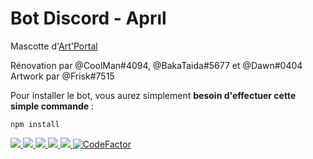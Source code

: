 # Bot Discord - Aprıl
Mascotte d'[Art'Portal](https://discord.gg/graphisme)

Rénovation par @CoolMan#4094, @BakaTaida#5677 et @Dawn#0404  
Artwork par @Frisk#7515

Pour installer le bot, vous aurez simplement **besoin d'effectuer cette simple commande** :
```
npm install
```

<a href="https://github.com/Art-Portal/April/actions/workflows/codeql.yml">
    <img src="https://github.com/Art-Portal/April/actions/workflows/codeql.yml/badge.svg"/>
</a>
<a href="https://github.com/Art-Portal/April">
    <img src="https://badgen.net/github/stars/zrSadek/April-bot"/>
</a>
<a href="https://github.com/Art-Portal/April/releases">
    <img src="https://badgen.net/github/release/zrSadek/April-bot"/>
</a>
<a href="https://github.com/Art-Portal/April/issues">
    <img src="https://badgen.net/github/open-issues/zrSadek/April-bot"/>
</a>
<a href="https://github.com/apps/dependabot">
    <img src="https://badgen.net/github/dependabot/zrSadek/April-bot"/>
</a>
<a href="https://www.codefactor.io/repository/github/zrSadek/April-bot">
    <img src="https://www.codefactor.io/repository/github/zrSadek/April-bot/badge" alt="CodeFactor" />
</a>
